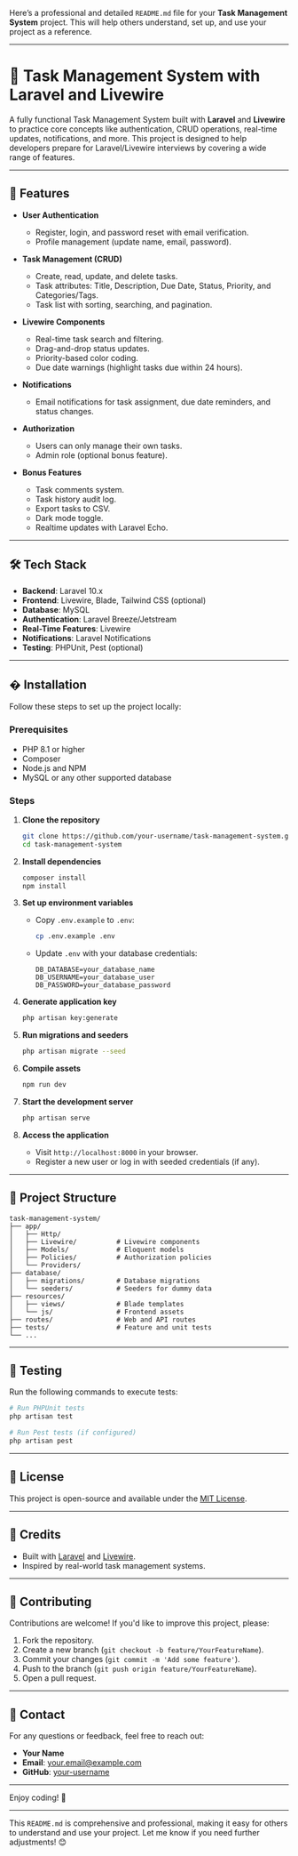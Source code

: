 Here’s a professional and detailed `README.md` file for your **Task Management System** project. This will help others understand, set up, and use your project as a reference.

---

# 🚀 Task Management System with Laravel and Livewire

A fully functional Task Management System built with **Laravel** and **Livewire** to practice core concepts like authentication, CRUD operations, real-time updates, notifications, and more. This project is designed to help developers prepare for Laravel/Livewire interviews by covering a wide range of features.

---

## 🌟 Features

- **User Authentication**
  - Register, login, and password reset with email verification.
  - Profile management (update name, email, password).

- **Task Management (CRUD)**
  - Create, read, update, and delete tasks.
  - Task attributes: Title, Description, Due Date, Status, Priority, and Categories/Tags.
  - Task list with sorting, searching, and pagination.

- **Livewire Components**
  - Real-time task search and filtering.
  - Drag-and-drop status updates.
  - Priority-based color coding.
  - Due date warnings (highlight tasks due within 24 hours).

- **Notifications**
  - Email notifications for task assignment, due date reminders, and status changes.

- **Authorization**
  - Users can only manage their own tasks.
  - Admin role (optional bonus feature).

- **Bonus Features**
  - Task comments system.
  - Task history audit log.
  - Export tasks to CSV.
  - Dark mode toggle.
  - Realtime updates with Laravel Echo.

---

## 🛠️ Tech Stack

- **Backend**: Laravel 10.x
- **Frontend**: Livewire, Blade, Tailwind CSS (optional)
- **Database**: MySQL
- **Authentication**: Laravel Breeze/Jetstream
- **Real-Time Features**: Livewire
- **Notifications**: Laravel Notifications
- **Testing**: PHPUnit, Pest (optional)

---

## � Installation

Follow these steps to set up the project locally:

### Prerequisites
- PHP 8.1 or higher
- Composer
- Node.js and NPM
- MySQL or any other supported database

### Steps
1. **Clone the repository**
   ```bash
   git clone https://github.com/your-username/task-management-system.git
   cd task-management-system
   ```

2. **Install dependencies**
   ```bash
   composer install
   npm install
   ```

3. **Set up environment variables**
   - Copy `.env.example` to `.env`:
     ```bash
     cp .env.example .env
     ```
   - Update `.env` with your database credentials:
     ```env
     DB_DATABASE=your_database_name
     DB_USERNAME=your_database_user
     DB_PASSWORD=your_database_password
     ```

4. **Generate application key**
   ```bash
   php artisan key:generate
   ```

5. **Run migrations and seeders**
   ```bash
   php artisan migrate --seed
   ```

6. **Compile assets**
   ```bash
   npm run dev
   ```

7. **Start the development server**
   ```bash
   php artisan serve
   ```

8. **Access the application**
   - Visit `http://localhost:8000` in your browser.
   - Register a new user or log in with seeded credentials (if any).

---

## 📂 Project Structure

```
task-management-system/
├── app/
│   ├── Http/
│   ├── Livewire/          # Livewire components
│   ├── Models/            # Eloquent models
│   ├── Policies/          # Authorization policies
│   └── Providers/
├── database/
│   ├── migrations/        # Database migrations
│   └── seeders/           # Seeders for dummy data
├── resources/
│   ├── views/             # Blade templates
│   └── js/                # Frontend assets
├── routes/                # Web and API routes
├── tests/                 # Feature and unit tests
└── ...
```

---

## 🧪 Testing

Run the following commands to execute tests:

```bash
# Run PHPUnit tests
php artisan test

# Run Pest tests (if configured)
php artisan pest
```

---

## 📝 License

This project is open-source and available under the [MIT License](LICENSE).

---

## 🙏 Credits

- Built with [Laravel](https://laravel.com) and [Livewire](https://livewire.laravel.com).
- Inspired by real-world task management systems.

---

## 🤝 Contributing

Contributions are welcome! If you'd like to improve this project, please:

1. Fork the repository.
2. Create a new branch (`git checkout -b feature/YourFeatureName`).
3. Commit your changes (`git commit -m 'Add some feature'`).
4. Push to the branch (`git push origin feature/YourFeatureName`).
5. Open a pull request.

---

## 📧 Contact

For any questions or feedback, feel free to reach out:

- **Your Name**
- **Email**: your.email@example.com
- **GitHub**: [your-username](https://github.com/your-username)

---

Enjoy coding! 🚀

---

This `README.md` is comprehensive and professional, making it easy for others to understand and use your project. Let me know if you need further adjustments! 😊
